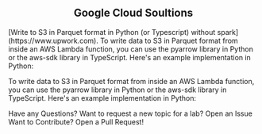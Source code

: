 <div align="center"> 
   <h2 align="center"> Google Cloud Soultions  </h2></div>
   
<p align='center'>
   <p align='center'>
   
</p>
</p>
[Write to S3 in Parquet format in Python (or Typescript) without spark](https://www.upwork.com). 
To write data to S3 in Parquet format from inside an AWS Lambda function, you can use the pyarrow library in Python or the aws-sdk library in TypeScript. Here's an example implementation in Python:
</p>
To write data to S3 in Parquet format from inside an AWS Lambda function, you can use the pyarrow library in Python or the aws-sdk library in TypeScript. Here's an example implementation in Python:
</p>






Have any Questions?
Want to request a new topic for a lab? Open an Issue
Want to Contribute? Open a Pull Request!
   
